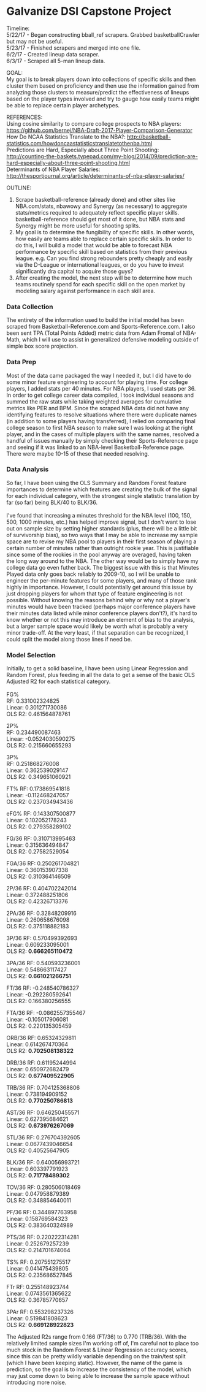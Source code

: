 # Galvanize DSI Capstone Project

Timeline: <br />
5/22/17 - Began constructing bball_ref scrapers. Grabbed basketballCrawler but may not be useful.<br />
5/23/17 - Finished scrapers and merged into one file.<br />
6/2/17 - Created lineup data scraper.<br />
6/3/17 - Scraped all 5-man lineup data.<br />

GOAL: <br />
My goal is to break players down into collections of specific skills and then cluster them based on proficiency and then use the information gained from analyzing those clusters to measure/predict the effectiveness of lineups based on the player types involved and try to gauge how easily teams might be able to replace certain player archetypes. <br />

REFERENCES: <br />
Using cosine similarity to compare college prospects to NBA players: https://github.com/bernej/NBA-Draft-2017-Player-Comparison-Generator <br />
How Do NCAA Statistics Translate to the NBA?: http://basketball-statistics.com/howdoncaastatisticstranslatetothenba.html <br />
Predictions are Hard, Especially about Three Point Shooting: http://counting-the-baskets.typepad.com/my-blog/2014/09/prediction-are-hard-especially-about-three-point-shooting.html <br />
Determinants of NBA Player Salaries: http://thesportjournal.org/article/determinants-of-nba-player-salaries/ <br />

OUTLINE: <br />
1. Scrape basketball-reference (already done) and other sites like NBA.com/stats, nbawowy and Synergy (as necessary) to aggregate stats/metrics required to adequately reflect specific player skills. basketball-reference should get most of it done, but NBA stats and Synergy might be more useful for shooting splits.
2. My goal is to determine the fungibility of specific skills. In other words, how easily are teams able to replace certain specific skills. In order to do this, I will build a model that would be able to forecast NBA performance by specific skill based on statistics from their previous league. e.g. Can you find strong rebounders pretty cheaply and easily via the D-League or international leagues, or do you have to invest significantly dra  capital to acquire those guys?
3. After creating the model, the next step will be to determine how much teams routinely spend for each specific skill on the open market by modeling salary against performance in each skill area.

### Data Collection

The entirety of the information used to build the initial model has been scraped from Basketball-Reference.com and Sports-Reference.com. I also been sent TPA (Total Points Added) metric data from Adam Fromal of NBA-Math, which I will use to assist in generalized defensive modeling outside of simple box score projection.

### Data Prep

Most of the data came packaged the way I needed it, but I did have to do some minor feature engineering to account for playing time. For college players, I added stats per 40 minutes. For NBA players, I used stats per 36. In order to get college career data compiled, I took individual seasons and summed the raw stats while taking weighted averages for cumulative metrics like PER and BPM. Since the scraped NBA data did not have any identifying features to resolve situations where there were duplicate names (in addition to some players having transferred), I relied on comparing final college season to first NBA season to make sure I was looking at the right player, and in the cases of multiple players with the same names, resolved a handful of issues manually by simply checking their Sports-Reference page and seeing if it was linked to an NBA-level Basketball-Reference page. There were maybe 10-15 of these that needed resolving.

### Data Analysis

So far, I have been using the OLS Summary and Random Forest feature importances to determine which features are creating the bulk of the signal for each individual category, with the strongest single statistic translation by far (so far) being BLK/40 to BLK/36. <br />
<br />
I've found that increasing a minutes threshold for the NBA level (100, 150, 500, 1000 minutes, etc.) has helped improve signal, but I don't want to lose out on sample size by setting higher standards (plus, there will be a little bit of survivorship bias), so two ways that I may be able to increase my sample space are to revise my NBA pool to players in their first season of playing a certain number of minutes rather than outright rookie year. This is justifiable since some of the rookies in the pool anyway are overaged, having taken the long way around to the NBA. The other way would be to simply have my college data go even futher back. The biggest issue with this is that Minutes Played data only goes back reliably to 2009-10, so I will be unable to engineer the per-minute features for some players, and many of those rank highly in importance. However, I could potentially get around this issue by just dropping players for whom that type of feature engineering is not possible. Without knowing the reasons behind why or why not a player's minutes would have been tracked (perhaps major conference players have their minutes data listed while minor conference players don't?), it's hard to know whether or not this may introduce an element of bias to the analysis, but a larger sample space would likely be worth what is probably a very minor trade-off. At the very least, if that separation can be recognized, I could split the model along those lines if need be.

### Model Selection

Initially, to get a solid baseline, I have been using Linear Regression and Random Forest, plus feeding in all the data to get a sense of the basic OLS Adjusted R2 for each statistical category. <br />
<br />
FG% <br />
RF: 0.331002324825 <br />
Linear: 0.301271730086 <br />
OLS R2: 0.461564878761 <br />

2P% <br />
RF: 0.234490087463 <br />
Linear: -0.0524030590275 <br />
OLS R2: 0.215660655293 <br />

3P% <br />
RF: 0.251868276008 <br />
Linear: 0.362539029147 <br />
OLS R2: 0.349651060921 <br />

FT%
RF: 0.173869541818 <br />
Linear: -0.112468247057 <br />
OLS R2: 0.237034943436 <br />

eFG%
RF: 0.143307500877 <br />
Linear: 0.102052178243 <br />
OLS R2: 0.279358289102 <br />

FG/36
RF: 0.310713995463 <br />
Linear: 0.315636494847 <br />
OLS R2: 0.27582529054 <br />

FGA/36
RF: 0.250261704821 <br />
Linear: 0.360153907338 <br />
OLS R2: 0.310364146509 <br />

2P/36
RF: 0.404702242014 <br />
Linear: 0.372488251806 <br />
OLS R2: 0.42326713376 <br />

2PA/36
RF: 0.32848209916 <br />
Linear: 0.260658676098 <br />
OLS R2: 0.375118882183 <br />

3P/36
RF: 0.570499392693 <br />
Linear: 0.609233095001 <br />
OLS R2: <strong>0.666265110472</strong> <br />

3PA/36
RF: 0.540593236001 <br />
Linear: 0.548663117427 <br />
OLS R2: <strong>0.661021266751</strong> <br />

FT/36
RF: -0.248540786327 <br />
Linear: -0.292280592641 <br />
OLS R2: 0.166380256555 <br />

FTA/36
RF: -0.0862557355467 <br />
Linear: -0.105017906081 <br />
OLS R2: 0.220135305459 <br />

ORB/36
RF: 0.65324329811 <br />
Linear: 0.614267470364 <br />
OLS R2: <strong>0.702508138322</strong> <br />

DRB/36
RF: 0.61195244994 <br />
Linear: 0.650972682479 <br />
OLS R2: <strong>0.677409522905</strong> <br />

TRB/36
RF: 0.704125368806 <br />
Linear: 0.738194909152 <br />
OLS R2: <strong>0.770250786813</strong> <br />

AST/36
RF: 0.646250455571 <br />
Linear: 0.627395684621 <br />
OLS R2: <strong>0.673976267069</strong> <br />

STL/36
RF: 0.276704392605 <br />
Linear: 0.0677439046654 <br />
OLS R2: 0.40525647905 <br />

BLK/36
RF: 0.640056993721 <br />
Linear: 0.603397791923 <br />
OLS R2: <strong>0.71778489302</strong> <br />

TOV/36
RF: 0.280506018469 <br />
Linear: 0.047958879389 <br />
OLS R2: 0.348854640011 <br />

PF/36
RF: 0.344897763958 <br />
Linear: 0.158769584323 <br />
OLS R2: 0.383640324989 <br />

PTS/36
RF: 0.220222314281 <br />
Linear: 0.252679257239 <br />
OLS R2: 0.214701674064 <br />

TS%
RF: 0.207551275517 <br />
Linear: 0.041475439805 <br />
OLS R2: 0.235686527845 <br />

FTr
RF: 0.255148923744 <br />
Linear: 0.0743561365622 <br />
OLS R2: 0.36785770657 <br />

3PAr
RF: 0.553298237326 <br />
Linear: 0.519841808623 <br />
OLS R2: <strong>0.669128922823</strong> <br />

The Adjusted R2s range from 0.166 (FT/36) to 0.770 (TRB/36). With the relatively limited sample sizes I'm working off of, I'm careful not to place too much stock in the Random Forest & Linear Regression accuracy scores, since this can be pretty wildly variable depending on the train/test split (which I have been keeping static). However, the name of the game is prediction, so the goal is to increase the consistency of the model, which may just come down to being able to increase the sample space without introducing more noise.
